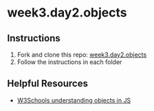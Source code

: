 # week3.day2.objects

## Instructions
1. Fork and clone this repo: [week3.day2.objects](https://github.com/AllStarCodeOrg/week3.day2.objects)
2. Follow the instructions in each folder

## Helpful Resources
- [W3Schools understanding objects in JS](https://www.w3schools.com/js/js_objects.asp)